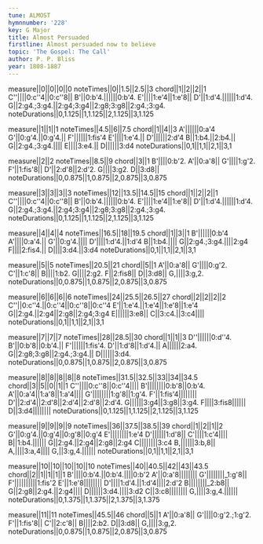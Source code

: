 ```yaml
---
tune: ALMOST
hymnnumber: '228'
key: G Major
title: Almost Persuaded
firstline: Almost persuaded now to believe
topic: 'The Gospel: The Call'
author: P. P. Bliss
year: 1808-1887
---
```

measure||0||0||0||0
noteTimes||0||1.5||2.5||3
chord||1||2||2||1
C''||||0:c''4||0:c''8||
B'||0:b'4.||||||0:b'4.
E'||||1:e'4||1:e'8||
D'||1:d'4.||||||1:d'4.
G||2:g4.;3:g4.||2:g4;3:g4||2:g8;3:g8||2:g4.;3:g4.
noteDurations||0,1.125||1,1.125||2,1.125||3,1.125

measure||1||1||1
noteTimes||4.5||6||7.5
chord||1||4||3
A'||||||0:a'4
G'||0:g'4.||0:g'4.||
F'||||||1:fis'4
E'||||1:e'4.||
D'||||||2:d'4
B||1:b4.||2:b4.||
G||2:g4.;3:g4.||||
E||||3:e4.||
D||||||3:d4
noteDurations||0,1||1,1||2,1||3,1

measure||2||2
noteTimes||8.5||9
chord||3||1
B'||||0:b'2.
A'||0:a'8||
G'||||1:g'2.
F'||1:fis'8||
D'||2:d'8||2:d'2.
G||||3:g2.
D||3:d8||
noteDurations||0,0.875||1,0.875||2,0.875||3,0.875

measure||3||3||3||3
noteTimes||12||13.5||14.5||15
chord||1||2||2||1
C''||||0:c''4||0:c''8||
B'||0:b'4.||||||0:b'4.
E'||||1:e'4||1:e'8||
D'||1:d'4.||||||1:d'4.
G||2:g4.;3:g4.||2:g4;3:g4||2:g8;3:g8||2:g4.;3:g4.
noteDurations||0,1.125||1,1.125||2,1.125||3,1.125

measure||4||4||4
noteTimes||16.5||18||19.5
chord||1||3||1
B'||||||0:b'4
A'||||0:a'4.||
G'||0:g'4.||||
D'||||1:d'4.||1:d'4
B||1:b4.||||
G||2:g4.;3:g4.||||2:g4
F||||2:fis4.||
D||||3:d4.||3:d4
noteDurations||0,1||1,1||2,1||3,1

measure||5||5
noteTimes||20.5||21
chord||5||1
A'||0:a'8||
G'||||0:g'2.
C'||1:c'8||
B||||1:b2.
G||||2:g2.
F||2:fis8||
D||3:d8||
G,||||3:g,2.
noteDurations||0,0.875||1,0.875||2,0.875||3,0.875

measure||6||6||6||6
noteTimes||24||25.5||26.5||27
chord||2||2||2||2
C''||0:c''4.||0:c''4||0:c''8||0:c''4
E'||1:e'4.||1:e'4||1:e'8||1:e'4
G||2:g4.||2:g4||2:g8||2:g4;3:g4
E||||||3:e8||
C||3:c4.||3:c4||||
noteDurations||0,1||1,1||2,1||3,1

measure||7||7||7
noteTimes||28||28.5||30
chord||1||1||3
D''||||||0:d''4.
B'||0:b'8||0:b'4.||
F'||||||1:fis'4.
D'||1:d'8||1:d'4.||
A||||||2:a4.
G||2:g8;3:g8||2:g4.;3:g4.||
D||||||3:d4.
noteDurations||0,0.875||1,0.875||2,0.875||3,0.875

measure||8||8||8||8||8
noteTimes||31.5||32.5||33||34||34.5
chord||3||5||0||1||1
C''||||0:c''8||0:c''4||||
B'||||||||0:b'8||0:b'4.
A'||0:a'4||1:a'8||1:a'4||||
G'||||||||1:g'8||1:g'4.
F'||1:fis'4||||||||
D'||2:d'4||2:d'8||2:d'4||2:d'8||2:d'4.
G||||||3:g4||3:g8||3:g4.
F||||3:fis8||||||
D||3:d4||||||||
noteDurations||0,1.125||1,1.125||2,1.125||3,1.125

measure||9||9||9||9
noteTimes||36||37.5||38.5||39
chord||1||2||1||2
G'||0:g'4.||0:g'4||0:g'8||0:g'4
E'||||||||1:e'4
D'||||||1:d'8||
C'||||1:c'4||||
B||1:b4.||||||
G||2:g4.||2:g4||2:g8||2:g4
C||||||||3:c4
B,||||||3:b,8||
A,||||3:a,4||||
G,||3:g,4.||||||
noteDurations||0,1||1,1||2,1||3,1

measure||10||10||10||10||10
noteTimes||40||40.5||42||43||43.5
chord||2||1||1||1||1
B'||||0:b'4.||0:b'4.||||0:b'2
A'||0:a'8||||||||
G'||||||||_1:g'8||
F'||||||||||1:fis'2
E'||1:e'8||||||||
D'||||1:d'4.||1:d'4||||2:d'2
B||||||||_2:b8||
G||2:g8||2:g4.||2:g4||||
D||||||3:d4.||||3:d2
C||3:c8||||||||
G,||||3:g,4.||||||
noteDurations||0,1.375||1,1.375||2,1.375||3,1.375

measure||11||11
noteTimes||45.5||46
chord||5||1
A'||0:a'8||
G'||||0:g'2.;1:g'2.
F'||1:fis'8||
C'||2:c'8||
B||||2:b2.
D||3:d8||
G,||||3:g,2.
noteDurations||0,0.875||1,0.875||2,0.875||3,0.875

